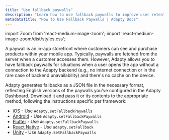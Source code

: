 ```yaml
---
title: "Use fallback paywalls"
description: "Learn how to use fallback paywalls to improve user retention."
metadataTitle: "How to Use Fallback Paywalls | Adapty Docs"
---
```


import Zoom from 'react-medium-image-zoom';
import 'react-medium-image-zoom/dist/styles.css';

A paywall is an in-app storefront where customers can see and purchase products within your mobile app. Typically, paywalls are fetched from the server when a customer accesses them. However, Adapty allows you to have fallback paywalls for situations when a user opens the app without a connection to the Adapty backend (e.g., no internet connection or in the rare case of backend unavailability) and there's no cache on the device.

Adapty generates fallbacks as a JSON file in the necessary format, reflecting English versions of the paywalls you've configured in the Adapty Dashboard. Download it and pass it or its contents to the appropriate method, following the instructions specific per framework:

- [iOS](ios-use-fallback-paywalls) - Use `Adapty.setFallbackPaywalls`
- [Android](android-use-fallback-paywalls) - Use `Adapty.setFallbackPaywalls`
- [Flutter](flutter-use-fallback-paywalls) - Use `Adapty.setFallbackPaywalls`
- [React Native](react-native-use-fallback-paywalls) - Use `adapty.setFallback`
- [Unity](unity-use-fallback-paywalls) - Use `Adapty.SetFallbackPaywalls`

